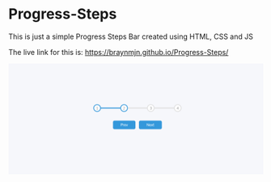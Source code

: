 # Progress-Steps

This is just a simple Progress Steps Bar created using HTML, CSS and JS

The live link for this is: https://braynmjn.github.io/Progress-Steps/

![Screenshot](Progress-Steps.png)
